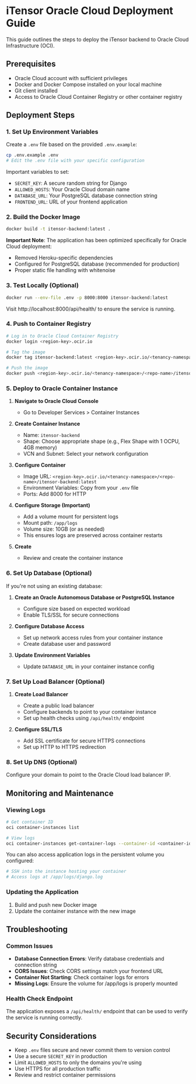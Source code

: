 # iTensor Oracle Cloud Deployment Guide

This guide outlines the steps to deploy the iTensor backend to Oracle Cloud Infrastructure (OCI).

## Prerequisites

- Oracle Cloud account with sufficient privileges
- Docker and Docker Compose installed on your local machine
- Git client installed
- Access to Oracle Cloud Container Registry or other container registry

## Deployment Steps

### 1. Set Up Environment Variables

Create a `.env` file based on the provided `.env.example`:

```bash
cp .env.example .env
# Edit the .env file with your specific configuration
```

Important variables to set:
- `SECRET_KEY`: A secure random string for Django
- `ALLOWED_HOSTS`: Your Oracle Cloud domain name
- `DATABASE_URL`: Your PostgreSQL database connection string
- `FRONTEND_URL`: URL of your frontend application

### 2. Build the Docker Image

```bash
docker build -t itensor-backend:latest .
```

**Important Note**: The application has been optimized specifically for Oracle Cloud deployment:
- Removed Heroku-specific dependencies
- Configured for PostgreSQL database (recommended for production)
- Proper static file handling with whitenoise

### 3. Test Locally (Optional)

```bash
docker run --env-file .env -p 8000:8000 itensor-backend:latest
```

Visit http://localhost:8000/api/health/ to ensure the service is running.

### 4. Push to Container Registry

```bash
# Log in to Oracle Cloud Container Registry
docker login <region-key>.ocir.io

# Tag the image
docker tag itensor-backend:latest <region-key>.ocir.io/<tenancy-namespace>/<repo-name>/itensor-backend:latest

# Push the image
docker push <region-key>.ocir.io/<tenancy-namespace>/<repo-name>/itensor-backend:latest
```

### 5. Deploy to Oracle Container Instance

1. **Navigate to Oracle Cloud Console**
   - Go to Developer Services > Container Instances

2. **Create Container Instance**
   - Name: `itensor-backend`
   - Shape: Choose appropriate shape (e.g., Flex Shape with 1 OCPU, 4GB memory)
   - VCN and Subnet: Select your network configuration

3. **Configure Container**
   - Image URL: `<region-key>.ocir.io/<tenancy-namespace>/<repo-name>/itensor-backend:latest`
   - Environment Variables: Copy from your `.env` file
   - Ports: Add 8000 for HTTP

4. **Configure Storage (Important)**
   - Add a volume mount for persistent logs
   - Mount path: `/app/logs`
   - Volume size: 10GB (or as needed)
   - This ensures logs are preserved across container restarts

5. **Create**
   - Review and create the container instance

### 6. Set Up Database (Optional)

If you're not using an existing database:

1. **Create an Oracle Autonomous Database or PostgreSQL Instance**
   - Configure size based on expected workload
   - Enable TLS/SSL for secure connections

2. **Configure Database Access**
   - Set up network access rules from your container instance
   - Create database user and password

3. **Update Environment Variables**
   - Update `DATABASE_URL` in your container instance config

### 7. Set Up Load Balancer (Optional)

1. **Create Load Balancer**
   - Create a public load balancer
   - Configure backends to point to your container instance
   - Set up health checks using `/api/health/` endpoint

2. **Configure SSL/TLS**
   - Add SSL certificate for secure HTTPS connections
   - Set up HTTP to HTTPS redirection

### 8. Set Up DNS (Optional)

Configure your domain to point to the Oracle Cloud load balancer IP.

## Monitoring and Maintenance

### Viewing Logs

```bash
# Get container ID
oci container-instances list

# View logs
oci container-instances get-container-logs --container-id <container-id>
```

You can also access application logs in the persistent volume you configured:
```bash
# SSH into the instance hosting your container
# Access logs at /app/logs/django.log
```

### Updating the Application

1. Build and push new Docker image
2. Update the container instance with the new image

## Troubleshooting

### Common Issues

- **Database Connection Errors**: Verify database credentials and connection string
- **CORS Issues**: Check CORS settings match your frontend URL
- **Container Not Starting**: Check container logs for errors
- **Missing Logs**: Ensure the volume for /app/logs is properly mounted

### Health Check Endpoint

The application exposes a `/api/health/` endpoint that can be used to verify the service is running correctly.

## Security Considerations

- Keep `.env` files secure and never commit them to version control
- Use a secure `SECRET_KEY` in production
- Limit `ALLOWED_HOSTS` to only the domains you're using
- Use HTTPS for all production traffic
- Review and restrict container permissions 
